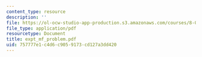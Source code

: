 ```yaml
---
content_type: resource
description: ''
file: https://ol-ocw-studio-app-production.s3.amazonaws.com/courses/8-01x-physics-i-classical-mechanics-with-an-experimental-focus-fall-2002/757777e1c4d6c9059173cd127a3dd420_expt_mf_problem.pdf
file_type: application/pdf
resourcetype: Document
title: expt_mf_problem.pdf
uid: 757777e1-c4d6-c905-9173-cd127a3dd420
---
```

